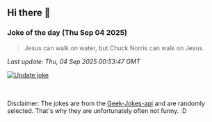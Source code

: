 ## Hi there 👋

### Joke of the day (Thu Sep 04 2025)
<!-- joke -->
>Jesus can walk on water, but Chuck Norris can walk on Jesus.
<!-- /joke -->

*Last update: Thu, 04 Sep 2025 00:53:47 GMT*

[![Update joke](https://github.com/nclskfm/nclskfm/actions/workflows/joke.yml/badge.svg)](https://github.com/nclskfm/nclskfm/actions/workflows/joke.yml)

<br><br>
Disclaimer: The jokes are from the [Geek-Jokes-api](https://github.com/sameerkumar18/geek-joke-api) and are randomly selected. That's why they are unfortunately often not funny. :D
